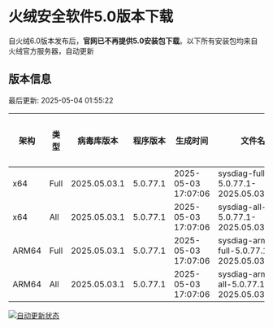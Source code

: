 # 火绒安全软件5.0版本下载 

自火绒6.0版本发布后，**官网已不再提供5.0安装包下载**。以下所有安装包均来自火绒官方服务器，自动更新

<!-- TABLE_START -->

## 版本信息

最后更新: 2025-05-04 01:55:22

| 架构    | 类型   | 病毒库版本 | 程序版本  | 生成时间 | 文件名 | 大小 | 下载链接    |
|---------|-------|------------|----------|----------|--------|------|----------|
| x64     | Full | 2025.05.03.1 | 5.0.77.1 | 2025-05-03 17:07:06 | sysdiag-full-5.0.77.1-2025.05.03.1.exe | 28.3M | [下载](https://down-tencent.huorong.cn/sysdiag-full-5.0.77.1-2025.05.03.1.exe) |
| x64     | All  | 2025.05.03.1 | 5.0.77.1 | 2025-05-03 17:07:06 | sysdiag-all-5.0.77.1-2025.05.03.1.exe | 28.3M | [下载](https://down-tencent.huorong.cn/sysdiag-all-5.0.77.1-2025.05.03.1.exe) |
| ARM64   | Full | 2025.05.03.1 | 5.0.77.1 | 2025-05-03 17:07:06 | sysdiag-arm64-full-5.0.77.1-2025.05.03.1.exe | 28.01M | [下载](https://down-tencent.huorong.cn/sysdiag-arm64-full-5.0.77.1-2025.05.03.1.exe) |
| ARM64   | All  | 2025.05.03.1 | 5.0.77.1 | 2025-05-03 17:07:06 | sysdiag-arm64-all-5.0.77.1-2025.05.03.1.exe | 28.01M | [下载](https://down-tencent.huorong.cn/sysdiag-arm64-all-5.0.77.1-2025.05.03.1.exe) |

<!-- TABLE_END -->

[![自动更新状态](https://github.com/J54264/Huorong-Version/actions/workflows/update.yml/badge.svg)](https://github.com/J54264/Huorong-Version/actions)

